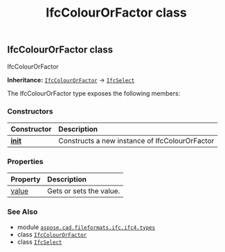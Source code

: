 ﻿---
title: IfcColourOrFactor class
second_title: Aspose.CAD for Python via .NET API References
description: 
type: docs
weight: 200
url: /aspose.cad.fileformats.ifc.ifc4.types/ifccolourorfactor/
is_root: false
---

## IfcColourOrFactor class

IfcColourOrFactor



**Inheritance:** [`IfcColourOrFactor`](/cad/python-net/aspose.cad.fileformats.ifc.ifc4.types/ifccolourorfactor) → 
[`IfcSelect`](/cad/python-net/aspose.cad.fileformats.ifc/ifcselect)



The IfcColourOrFactor type exposes the following members:

### Constructors
| Constructor | Description |
| :- | :- |
| [__init__](/cad/python-net/aspose.cad.fileformats.ifc.ifc4.types/ifccolourorfactor/__init__/#) | Constructs a new instance of IfcColourOrFactor |


### Properties
| Property | Description |
| :- | :- |
| [value](/cad/python-net/aspose.cad.fileformats.ifc.ifc4.types/ifccolourorfactor/value) | Gets or sets the value. |



### See Also
* module [`aspose.cad.fileformats.ifc.ifc4.types`](..)
* class [`IfcColourOrFactor`](/cad/python-net/aspose.cad.fileformats.ifc.ifc4.types/ifccolourorfactor)
* class [`IfcSelect`](/cad/python-net/aspose.cad.fileformats.ifc/ifcselect)
